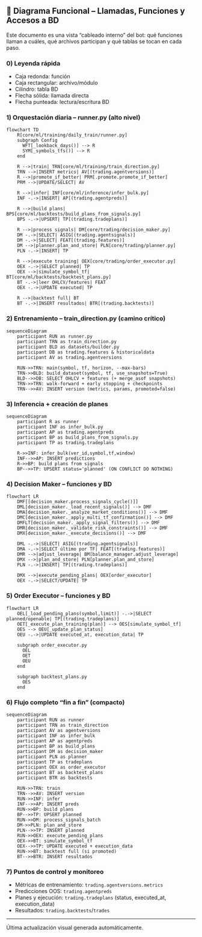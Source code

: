 ## 🧭 Diagrama Funcional – Llamadas, Funciones y Accesos a BD

Este documento es una vista “cableado interno” del bot: qué funciones llaman a cuáles, qué archivos participan y qué tablas se tocan en cada paso.

### 0) Leyenda rápida
- Caja redonda: función
- Caja rectangular: archivo/módulo
- Cilindro: tabla BD
- Flecha sólida: llamada directa
- Flecha punteada: lectura/escritura BD

### 1) Orquestación diaria – runner.py (alto nivel)
```mermaid
flowchart TD
    R[core/ml/training/daily_train/runner.py]
    subgraph Config
      WFT[_lookback_days()] --> R
      SYM[_symbols_tfs()] --> R
    end

    R -->|train| TRN[core/ml/training/train_direction.py]
    TRN -->|INSERT metrics| AV[(trading.agentversions)]
    R -->|promote_if_better| PRM[.promote.promote_if_better]
    PRM -->|UPDATE/SELECT| AV

    R -->|infer| INF[core/ml/inference/infer_bulk.py]
    INF -.->|INSERT| AP[(trading.agentpreds)]

    R -->|build plans| BPS[core/ml/backtests/build_plans_from_signals.py]
    BPS -.->|UPSERT| TP[(trading.tradeplans)]

    R -->|process signals| DM[core/trading/decision_maker.py]
    DM -.->|SELECT| ASIG[(trading.agentsignals)]
    DM -.->|SELECT| FEAT[(trading.features)]
    DM -->|planner.plan_and_store| PLN[core/trading/planner.py]
    PLN -.->|INSERT| TP

    R -->|execute training| OEX[core/trading/order_executor.py]
    OEX -.->|SELECT planned| TP
    OEX -->|simulate_symbol_tf| BT[core/ml/backtests/backtest_plans.py]
    BT -.->|leer OHLCV/features| FEAT
    OEX -.->|UPDATE executed| TP

    R -->|backtest full| BT
    BT -.->|INSERT resultados| BTR[(trading.backtests)]
```

### 2) Entrenamiento – train_direction.py (camino crítico)
```mermaid
sequenceDiagram
    participant RUN as runner.py
    participant TRN as train_direction.py
    participant BLD as datasets/builder.py
    participant DB as trading.features & historicaldata
    participant AV as trading.agentversions

    RUN->>TRN: main(symbol, tf, horizon, --max-bars)
    TRN->>BLD: build_dataset(symbol, tf, use_snapshots=True)
    BLD-->>DB: SELECT OHLCV + features (+ merge_asof snapshots)
    TRN->>TRN: walk-forward + early stopping + checkpoints
    TRN-->>AV: INSERT version (metrics, params, promoted=false)
```

### 3) Inferencia + creación de planes
```mermaid
sequenceDiagram
    participant R as runner
    participant INF as infer_bulk.py
    participant AP as trading.agentpreds
    participant BP as build_plans_from_signals.py
    participant TP as trading.tradeplans

    R->>INF: infer_bulk(ver_id,symbol,tf,window)
    INF-->>AP: INSERT predictions
    R->>BP: build plans from signals
    BP-->>TP: UPSERT status='planned' (ON CONFLICT DO NOTHING)
```

### 4) Decision Maker – funciones y BD
```mermaid
flowchart LR
    DMF[[decision_maker.process_signals_cycle()]]
    DML[decision_maker._load_recent_signals()] --> DMF
    DMA[decision_maker._analyze_market_conditions()] --> DMF
    DMC[decision_maker._apply_multi_tf_confirmation()] --> DMF
    DMFLT[decision_maker._apply_signal_filters()] --> DMF
    DMR[decision_maker._validate_risk_constraints()] --> DMF
    DMX[decision_maker._execute_decisions()] --> DMF

    DML -.->|SELECT| ASIG[(trading.agentsignals)]
    DMA -.->|SELECT último por TF| FEAT[(trading.features)]
    DMR -->|adjust_leverage| BM[balance_manager.adjust_leverage]
    DMX -->|plan_and_store| PLN[planner.plan_and_store]
    PLN -.->|INSERT| TP[(trading.tradeplans)]

    DMX -->|execute_pending_plans| OEX[order_executor]
    OEX -.->|SELECT/UPDATE| TP
```

### 5) Order Executor – funciones y BD
```mermaid
flowchart LR
    OEL[_load_pending_plans(symbol,limit)] -.->|SELECT planned/openable| TP[(trading.tradeplans)]
    OET[_execute_plan_training(plan)] --> OES[simulate_symbol_tf]
    OES --> OEU[_update_plan_status]
    OEU -.->|UPDATE executed_at, execution_data| TP

    subgraph order_executor.py
      OEL
      OET
      OEU
    end

    subgraph backtest_plans.py
      OES
    end
```

### 6) Flujo completo “fin a fin” (compacto)
```mermaid
sequenceDiagram
    participant RUN as runner
    participant TRN as train_direction
    participant AV as agentversions
    participant INF as infer_bulk
    participant AP as agentpreds
    participant BP as build_plans
    participant DM as decision_maker
    participant PLN as planner
    participant TP as tradeplans
    participant OEX as order_executor
    participant BT as backtest_plans
    participant BTR as backtests

    RUN->>TRN: train
    TRN-->>AV: INSERT version
    RUN->>INF: infer
    INF-->>AP: INSERT preds
    RUN->>BP: build plans
    BP-->>TP: UPSERT planned
    RUN->>DM: process_signals_batch
    DM->>PLN: plan_and_store
    PLN-->>TP: INSERT planned
    RUN->>OEX: execute_pending_plans
    OEX->>BT: simulate_symbol_tf
    OEX-->>TP: UPDATE executed + execution_data
    RUN->>BT: backtest full (si promoted)
    BT-->>BTR: INSERT resultados
```

### 7) Puntos de control y monitoreo
- Métricas de entrenamiento: `trading.agentversions.metrics`
- Predicciones OOS: `trading.agentpreds`
- Planes y ejecución: `trading.tradeplans` (status, executed_at, execution_data)
- Resultados: `trading.backtests`/`trades`

---
Última actualización visual generada automáticamente.


